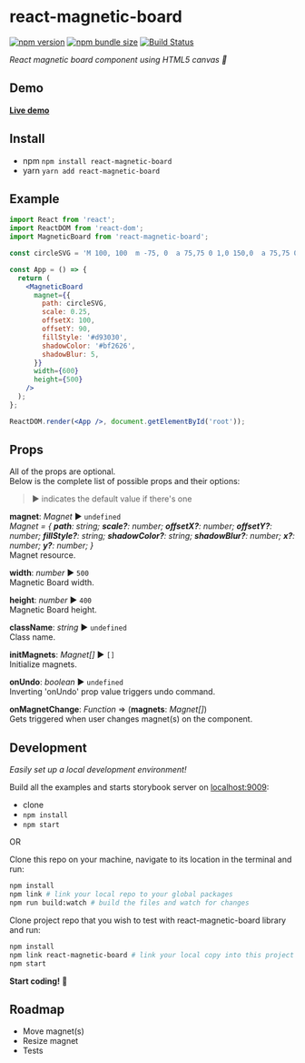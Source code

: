 # react-magnetic-board

[![npm version][npm-badge]][npm-url]
[![npm bundle size][size-badge]][npm-url]
[![Build Status][build-badge]][build-url]

_React magnetic board component using HTML5 canvas 🧲_

## Demo

**[Live demo](https://mkosir.github.io/react-magnetic-board)**

## Install

- npm `npm install react-magnetic-board`
- yarn `yarn add react-magnetic-board`

## Example

```jsx
import React from 'react';
import ReactDOM from 'react-dom';
import MagneticBoard from 'react-magnetic-board';

const circleSVG = 'M 100, 100  m -75, 0  a 75,75 0 1,0 150,0  a 75,75 0 1,0 -150,0';

const App = () => {
  return (
    <MagneticBoard
      magnet={{
        path: circleSVG,
        scale: 0.25,
        offsetX: 100,
        offsetY: 90,
        fillStyle: '#d93030',
        shadowColor: '#bf2626',
        shadowBlur: 5,
      }}
      width={600}
      height={500}
    />
  );
};

ReactDOM.render(<App />, document.getElementById('root'));
```

## Props

All of the props are optional.  
Below is the complete list of possible props and their options:

> ▶︎ indicates the default value if there's one

**magnet**: _Magnet_ ▶︎ `undefined`  
_Magnet = {
**path**: string;
**scale?**: number;
**offsetX?**: number;
**offsetY?**: number;
**fillStyle?**: string;
**shadowColor?**: string;
**shadowBlur?**: number;
**x?**: number;
**y?**: number;
}_  
Magnet resource.

**width**: _number_ ▶︎ `500`  
Magnetic Board width.

**height**: _number_ ▶︎ `400`  
Magnetic Board height.

**className**: _string_ ▶︎ `undefined`  
Class name.

**initMagnets**: _Magnet[]_ ▶︎ `[]`  
Initialize magnets.

**onUndo**: _boolean_ ▶︎ `undefined`  
Inverting 'onUndo' prop value triggers undo command.

**onMagnetChange**: _Function_ => (**magnets**: _Magnet[]_)  
Gets triggered when user changes magnet(s) on the component.

## Development

_Easily set up a local development environment!_

Build all the examples and starts storybook server on [localhost:9009](http://localhost:9009):

- clone
- `npm install`
- `npm start`

OR

Clone this repo on your machine, navigate to its location in the terminal and run:

```bash
npm install
npm link # link your local repo to your global packages
npm run build:watch # build the files and watch for changes
```

Clone project repo that you wish to test with react-magnetic-board library and run:

```bash
npm install
npm link react-magnetic-board # link your local copy into this project's node_modules
npm start
```

**Start coding!** 🎉

## Roadmap

- Move magnet(s)
- Resize magnet
- Tests

[npm-url]: https://www.npmjs.com/package/react-magnetic-board
[npm-badge]: https://img.shields.io/npm/v/react-magnetic-board.svg
[size-badge]: https://img.shields.io/bundlephobia/minzip/react-magnetic-board.svg
[build-badge]: https://travis-ci.com/mkosir/react-magnetic-board.svg
[build-url]: https://travis-ci.com/mkosir/react-magnetic-board
